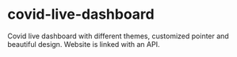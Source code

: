 # covid-live-dashboard
Covid live dashboard with different themes, customized pointer and beautiful design. Website is linked with an API. 

